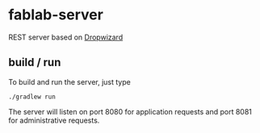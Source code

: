 # fablab-server

REST server based on [Dropwizard](http://www.dropwizard.io)

## build / run

To build and run the server, just type

    ./gradlew run

The server will listen on port 8080 for application requests and port 8081 for administrative requests.


    
    
